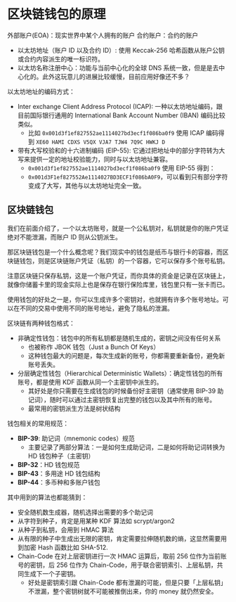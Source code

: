 # 区块链钱包的原理

外部账户(EOA)：现实世界中某个人拥有的账户
合约账户：合约的账户

- 以太坊地址（账户 ID 以及合约 ID）: 使用 Keccak-256 哈希函数从账户公钥或合约内容派生的唯一标识符。
- 以太坊名称注册中心：功能与当前中心化的全球 DNS 系统一致，但是是去中心化的。此外这玩意儿的进展比较缓慢，目前应用好像还不多？

以太坊地址的编码方式：

- Inter exchange Client Address Protocol (ICAP): 一种以太坊地址编码，跟目前国际银行通用的 International Bank Account Number (IBAN) 编码比较类似。
  - 比如 `0x001d3f1ef827552ae1114027bd3ecf1f086ba0f9` 使用 ICAP 编码得到 `XE60 HAMI CDXS V5QX VJA7 TJW4 7Q9C HWKJ D`
- 带有大写校验和的十六进制编码 (EIP-55): 它通过把地址中的部分字符转为大写来提供一定的地址校验能力，同时与以太坊地址兼容。
  - `0x001d3f1ef827552ae1114027bd3ecf1f086ba0f9` 使用 EIP-55 得到： 
  - `0x001d3F1ef827552Ae1114027BD3ECF1f086bA0F9`，可以看到只有部分字符变成了大写，其他与以太坊地址完全一致。


## 区块链钱包

我们在前面介绍了，一个以太坊账号，就是一个公私钥对，私钥就是你的账户凭证绝对不能泄漏，而账户 ID 则从公钥派生。

那区块链钱包是一个什么概念呢？我们现实中的钱包是纸币与银行卡的容器，而区块链钱包，则是区块链账户凭证（私钥）的一个容器，它可以保存多个账号私钥。

注意区块链只保存私钥，这是一个账户凭证，而你具体的资金是记录在区块链上，就像你储蓄卡里的现金实际上也是保存在银行保险库里，钱包里只有一张卡而已。

使用钱包的好处之一是，你可以生成许多个密钥对，也就拥有许多个账号地址。可以在不同的交易中使用不同的账号地址，避免了隐私的泄漏。

区块链有两种钱包格式：

- 非确定性钱包：钱包中的所有私钥都是随机生成的，密钥之间没有任何关系
  - 也被称作 JBOK 钱包（Just a Bunch Of Keys）
  - 这种钱包最大的问题是，每次生成新的账号，你都需要重新备份，避免新账号丢失。
- 分层确定性钱包（Hierarchical Deterministic Wallets）：确定性钱包的所有账号，都是使用 KDF 函数从同一个主密钥中派生的。
  - 其好处是你只需要在生成钱包的时候备份好主密钥（通常使用 BIP-39 助记词），随时可以通过主密钥恢复出完整的钱包以及其中所有的账号。
  - 最常用的密钥派生方法是树状结构

钱包相关的常用规范：

- **BIP-39**: 助记词（mnemonic codes）规范
  - 主要记录了两部分算法：一是如何生成助记词，二是如何将助记词转换为 HD 钱包种子（主密钥）
- **BIP-32**：HD 钱包规范
- **BIP-43**：多用途 HD 钱包结构
- **BIP-44**：多币种和多账户钱包

其中用到的算法也都能猜到：

- 安全随机数生成器，随机选择出需要的多个助记词
- 从字符到种子，肯定是用某种 KDF 算法如 scrypt/argon2
- 从种子到私钥，会用到 HMAC 算法
- 从有限的种子中生成出无限的密钥，肯定需要拉伸随机数的熵，这显然需要用到加密 Hash 函数比如 SHA-512.
- Chain-Code 在对上层密钥进行一次 HMAC 运算后，取前 256 位作为当前账号的密钥，后 256 位作为 Chain-Code，用于联合密钥索引、上层私钥，共同生成下一个子密钥。
  - 好处是密钥索引跟 Chain-Code 都有泄漏的可能，但是只要「上层私钥」不泄漏，整个密钥树就不可能被推倒出来，你的 money 就仍然安全。


